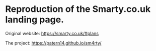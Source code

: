# Reproduction of the Smarty.co.uk landing page.

Original website: https://smarty.co.uk/#plans

The project: https://patern14.github.io/sm4rty/
